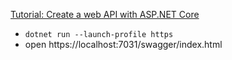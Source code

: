 [Tutorial: Create a web API with ASP.NET Core](https://learn.microsoft.com/en-us/aspnet/core/tutorials/first-web-api?view=aspnetcore-8.0&tabs=visual-studio-code)

- `dotnet run --launch-profile https`
- open https://localhost:7031/swagger/index.html